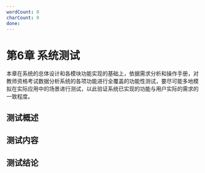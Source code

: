 ```yaml
---
wordCount: 0
charCount: 0
done: 
---
```


# 第6章 系统测试

本章在系统的总体设计和各模块功能实现的基础上，依据需求分析和操作手册，对教师资格考试数据分析系统的各项功能进行全覆盖的功能性测试，要尽可能多地模拟在实际应用中的场景进行测试，以此验证系统已实现的功能与用户实际的需求的一致程度。

## 测试概述



## 测试内容



## 测试结论



